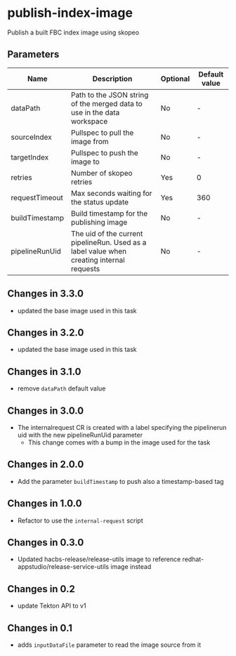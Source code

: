 # publish-index-image

Publish a built FBC index image using skopeo

## Parameters

| Name           | Description                                                                               | Optional | Default value |
|----------------|-------------------------------------------------------------------------------------------|----------|---------------|
| dataPath       | Path to the JSON string of the merged data to use in the data workspace                   | No       | -             |
| sourceIndex    | Pullspec to pull the image from                                                           | No       | -             |
| targetIndex    | Pullspec to push the image to                                                             | No       | -             |
| retries        | Number of skopeo retries                                                                  | Yes      | 0             |
| requestTimeout | Max seconds waiting for the status update                                                 | Yes      | 360           |
| buildTimestamp | Build timestamp for the publishing image                                                  | No       | -             |
| pipelineRunUid | The uid of the current pipelineRun. Used as a label value when creating internal requests | No       | -             |

## Changes in 3.3.0
* updated the base image used in this task

## Changes in 3.2.0
* updated the base image used in this task

## Changes in 3.1.0
* remove `dataPath` default value

## Changes in 3.0.0
* The internalrequest CR is created with a label specifying the pipelinerun uid with the new pipelineRunUid parameter
  * This change comes with a bump in the image used for the task

## Changes in 2.0.0
* Add the parameter `buildTimestamp` to push also a timestamp-based tag

## Changes in 1.0.0
* Refactor to use the `internal-request` script

## Changes in 0.3.0
* Updated hacbs-release/release-utils image to reference redhat-appstudio/release-service-utils image instead

## Changes in 0.2
* update Tekton API to v1

## Changes in 0.1
* adds `inputDataFile` parameter to read the image source from it
